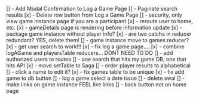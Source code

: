 [] - Add Modal Confirmation to Log a Game Page 
[] - Paginate search results
[x] - Delete row button from Log a Game Page
[] - security, only view game instance page if you are a participant
[x] - reroute user to home, etc.
[x] - gameDetails page is rendering before information update
[x] - package game instance without player info?
[x] - are two catchs in reducer redundant?  YES, delete them!
[] - game instance move to games reducer?
[x] - get user search to work!!!
[x] - fix log a game page....
[x] - combine logAGame and playersTable reducers... DONT NEED TO DO
[] - add authorized users to routes
[] - one search that hits my game DB, one that hits API
[x] - move setTable to Saga
[] - order player results to alphabetical
[] - click a name to edit it?
[x] - fix games table to be unique
[x] - fix add game to db button
[] - log a game select a date issue
[] - delete swal
[] - make links on game instance FEEL like links
[] - back button not on home page
